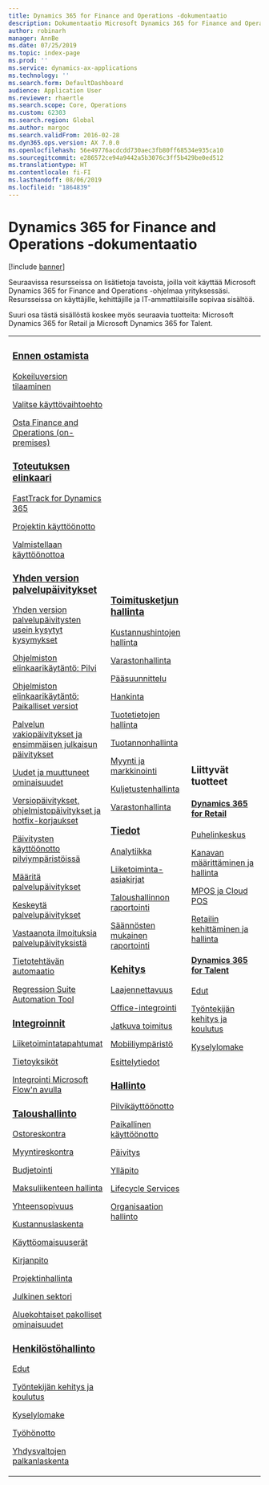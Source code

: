 ```yaml
---
title: Dynamics 365 for Finance and Operations -dokumentaatio
description: Dokumentaatio Microsoft Dynamics 365 for Finance and Operations -ohjelmalle.
author: robinarh
manager: AnnBe
ms.date: 07/25/2019
ms.topic: index-page
ms.prod: ''
ms.service: dynamics-ax-applications
ms.technology: ''
ms.search.form: DefaultDashboard
audience: Application User
ms.reviewer: rhaertle
ms.search.scope: Core, Operations
ms.custom: 62303
ms.search.region: Global
ms.author: margoc
ms.search.validFrom: 2016-02-28
ms.dyn365.ops.version: AX 7.0.0
ms.openlocfilehash: 56e49776acdcdd730aec3fb80ff68534e935ca10
ms.sourcegitcommit: e286572ce94a9442a5b3076c3ff5b429be0ed512
ms.translationtype: HT
ms.contentlocale: fi-FI
ms.lasthandoff: 08/06/2019
ms.locfileid: "1864839"
---
```

# <a name="dynamics-365-for-finance-and-operations-documentation"></a>Dynamics 365 for Finance and Operations -dokumentaatio

[!include [banner](includes/banner.md)]

Seuraavissa resursseissa on lisätietoja tavoista, joilla voit käyttää Microsoft Dynamics 365 for Finance and Operations -ohjelmaa yrityksessäsi. Resursseissa on käyttäjille, kehittäjille ja IT-ammattilaisille sopivaa sisältöä. 

Suuri osa tästä sisällöstä koskee myös seuraavia tuotteita: Microsoft Dynamics 365 for Retail ja Microsoft Dynamics 365 for Talent. 

<table>
<colgroup>
<col width="33%" />
<col width="33%" />
<col width="33%" />
</colgroup>
<tbody>
<tr class="odd">
<td>
<h3><a href="get-started/before-you-buy.md">Ennen ostamista</a></h3>
<p><a href="../dev-itpro/dev-tools/sign-up-preview-subscription.md">Kokeiluversion tilaaminen</a></p>
 <p><a href="../dev-itpro/deployment/choose-deployment-type.md">Valitse käyttövaihtoehto</a></p>
 <p><a href="get-started/purchase-on-premises.md">Osta Finance and Operations (on-premises)</a></p>

<h3><a href="imp-lifecycle/implementation-lifecycle.md">Toteutuksen elinkaari</a></h3>
<p><a href="get-started/fasttrack-dynamics-365-overview.md">FastTrack for Dynamics 365</a></p>
<p><a href="imp-lifecycle/onboard.md">Projektin käyttöönotto</a></p>
<p><a href="imp-lifecycle/prepare-go-live.md">Valmistellaan käyttöönottoa</a></p>

<h3><a href="../dev-itpro/lifecycle-services/oneversion-overview.md">Yhden version palvelupäivitykset</a></h3>
<p><a href="get-started/one-version.md">Yhden version palvelupäivitysten usein kysytyt kysymykset</a></p>
<p><a href="../dev-itpro/migration-upgrade/versions-update-policy.md">Ohjelmiston elinkaarikäytäntö: Pilvi</a></p>
<p><a href="../dev-itpro/migration-upgrade/on-prem-version-update-policy.md">Ohjelmiston elinkaarikäytäntö: Paikalliset versiot</a></p>
<p><a href="get-started/public-preview-releases.md">Palvelun vakiopäivitykset ja ensimmäisen julkaisun päivitykset</a></p>
<p><a href="get-started/whats-new-changed.md">Uudet ja muuttuneet ominaisuudet</a></p>
<p><a href="../dev-itpro/migration-upgrade/upgrade-home-page.md">Versiopäivitykset, ohjelmistopäivitykset ja hotfix-korjaukset</a></p>
<p><a href="../dev-itpro/deployment/apply-deployable-package-system.md">Päivitysten käyttöönotto pilviympäristöissä</a></p>
<p><a href="../dev-itpro/lifecycle-services/configure-service-updates.md">Määritä palvelupäivitykset</a></p>
<p><a href="../dev-itpro/lifecycle-services/pause-service-updates.md">Keskeytä palvelupäivitykset</a></p>
<p><a href="../dev-itpro/lifecycle-services/notifications-service-updates.md">Vastaanota ilmoituksia palvelupäivityksistä</a></p>
<p><a href="../dev-itpro/data-entities/data-task-automation.md">Tietotehtävän automaatio</a></p>
<p><a href="../dev-itpro/lifecycle-services/using-task-guides-and-bpm-to-create-user-acceptance-tests.md">Regression Suite Automation Tool</a></p>

<h3><a href="../dev-itpro/data-entities/integration-overview.md">Integroinnit</a></h3>
<p><a href="../dev-itpro/business-events/home-page.md">Liiketoimintatapahtumat</a></p>
<p><a href="../dev-itpro/data-entities/data-entities.md">Tietoyksiköt</a></p>
<p><a href="../dev-itpro/data-entities/fin-ops-connector.md">Integrointi Microsoft Flow'n avulla</a></p>

<h3><a href="../financials/index.md">Taloushallinto</a></h3>
<p><a href="../financials/accounts-payable/accounts-payable.md">Ostoreskontra</a></p>
<p><a href="../financials/accounts-receivable/accounts-receivable.md">Myyntireskontra</a></p>
<p><a href="../financials/budgeting/budgeting-overview.md">Budjetointi</a></p>
<p><a href="../financials/cash-bank-management/cash-bank-management.md">Maksuliikenteen hallinta</a></p>
<p><a href="../financials/general-ledger/audit-policy-rules.md">Yhteensopivuus</a></p>
<p><a href="../financials/cost-accounting/cost-accounting-home-page.md">Kustannuslaskenta</a></p>
<p><a href="../financials/fixed-assets/fixed-assets.md">Käyttöomaisuuserät</a></p>
<p><a href="../financials/general-ledger/general-ledger.md">Kirjanpito</a></p>
<p><a href="../financials/project-management/overview-project-management-accounting.md">Projektinhallinta</a></p>
<p><a href="../financials/public-sector/public-sector-functionality.md">Julkinen sektori</a></p>
<p><a href="../dev-itpro/lcs-solutions/country-region.md">Aluekohtaiset pakolliset ominaisuudet</a></p>

<h3><a href="hr/hr-landing-page.md">Henkilöstöhallinto</a></h3>
<p><a href="../talent/manage-benefit-program.md">Edut</a></p>
<p><a href="../talent/performance-management-overview.md">Työntekijän kehitys ja koulutus</a></p>
<p><a href="../talent/questionnaires.md">Kyselylomake</a></p>
<p><a href="hr/manage-recruiting-process.md">Työhönotto</a></p>
<p><a href="hr/localizations/noam-usa-payroll.md">Yhdysvaltojen palkanlaskenta</a></p>

</td>
<td>
<h3><a href="../supply-chain/index.md">Toimitusketjun hallinta</a></h3>
<p><a href="../supply-chain/cost-management/costing-sheets.md">Kustannushintojen hallinta</a></p>
<p><a href="../supply-chain/inventory/inventory-home-page.md">Varastonhallinta</a></p>
<p><a href="../supply-chain/master-planning/master-plans.md">Pääsuunnittelu</a></p>
<p><a href="../supply-chain/procurement/procurement-sourcing-overview.md">Hankinta</a></p>
<p><a href="../supply-chain/pim/product-information.md">Tuotetietojen hallinta</a></p>
<p><a href="../supply-chain/production-control/production-process-overview.md">Tuotannonhallinta</a></p>
<p><a href="../supply-chain/sales-marketing/overview-sales-marketing.md">Myynti ja markkinointi</a></p>
<p><a href="../supply-chain/transportation/transportation-management-overview.md">Kuljetustenhallinta</a></p>
<p><a href="../supply-chain/warehousing/warehouse-configuration.md">Varastonhallinta</a></p>


<h3><a href="../dev-itpro/analytics/bi-reporting-home-page.md">Tiedot</a></h3>
<p><a href="../dev-itpro/analytics/analytics.md">Analytiikka</a></p>
 <p><a href="../dev-itpro/analytics/document-reporting-services.md">Liiketoiminta-asiakirjat</a></p>
<p><a href="../dev-itpro/analytics/financial-reporting-intro.md">Taloushallinnon raportointi</a></p>
<p><a href="../dev-itpro/analytics/general-electronic-reporting.md">Säännösten mukainen raportointi</a></p>



<h3><a href="../dev-itpro/dev-tools/developer-home-page.md">Kehitys</h3>
<p><a href="../dev-itpro/extensibility/extensibility-home-page.md">Laajennettavuus</a></p>
<p><a href="../dev-itpro/office-integration/office-integration.md">Office-integrointi</a></p>
<p><a href="../dev-itpro/dev-tools/continuous-delivery-home-page.md">Jatkuva toimitus</a></p>
<p><a href="../dev-itpro/mobile-apps/platform/mobile-platform-home-page.md">Mobiiliympäristö</a></p>
<p><a href="get-started/demo-data.md">Esittelytiedot</a></p>

<h3><a href="../dev-itpro/sysadmin/system-administration-home-page.md">Hallinto</h3>
<p><a href="../dev-itpro/deployment/cloud-deployment-overview.md">Pilvikäyttöönotto</a></p>
<p><a href="../dev-itpro/deployment/on-premises-deployment-landing-page.md">Paikallinen käyttöönotto</a></p>
<p><a href="../dev-itpro/migration-upgrade/upgrade-home-page.md">Päivitys</a></p>
<p><a href="../dev-itpro/dev-tools/continuous-delivery-home-page.md#servicing">Ylläpito</a></p>
<p><a href="../dev-itpro/lifecycle-services/lcs.md">Lifecycle Services</a></p>
<p><a href="organization-administration/organization-administration-home-page.md">Organisaation hallinto</a></p>
</td>
<td>
<h3>Liittyvät tuotteet</h3>
<h4><a href="../retail/index.md">Dynamics 365 for Retail</a></h4>
<p><a href="../retail/call-center-functionality.md">Puhelinkeskus</p>
<p><a href="../retail/define-maintain-retail-channels.md">Kanavan määrittäminen ja hallinta</p>
<p><a href="../retail/retail-peripherals-overview.md">MPOS ja Cloud POS</p>
<p><a href="../retail/dev-itpro/dev-retail-home-page.md">Retailin kehittäminen ja hallinta</p>

<h4><a href="../talent/index.md">Dynamics 365 for Talent</a></h4>
<p><a href="../talent/manage-benefit-program.md">Edut</a></p>
<p><a href="../talent/performance-management-overview.md">Työntekijän kehitys ja koulutus</a></p>
<p><a href="../talent/questionnaires.md">Kyselylomake</a></p>

</td>
</tr>

</tbody>
</table>
